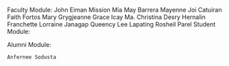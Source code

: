 Faculty Module:
    John Eiman Mission
    Mia May Barrera
    Mayenne Joi Catuiran
    Faith Fortos
    Mary Grygjeanne Grace Icay
    Ma. Christina Desry Hernalin
    Franchette Lorraine Janagap 
    Queency Lee Lapating
    Rosheil Parel
Student Module:

Alumni Module:

    Anfernee Sodusta

